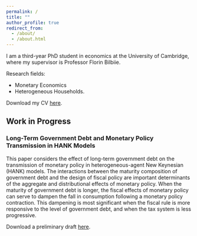 ```yaml
---
permalink: /
title: ""
author_profile: true
redirect_from: 
  - /about/
  - /about.html
---
```


I am a third-year PhD student in economics at the University of Cambridge, where my supervisor is Professor Florin Bilbiie. 

Research fields: 
- Monetary Economics 
- Heterogeneous Households.

Download my CV [here](/files/Website_CV.pdf).

## Work in Progress

### Long-Term Government Debt and Monetary Policy Transmission in HANK Models

This paper considers the effect of long-term government debt on the transmission of monetary policy in heterogeneous-agent New Keynesian (HANK) models. The interactions between the maturity composition of government debt and the design of fiscal policy are important determinants of the aggregate and distributional effects of monetary policy. When the maturity of government debt is longer, the fiscal effects of monetary policy can serve to dampen the fall in consumption following a monetary policy contraction. This dampening is most significant when the fiscal rule is more responsive to the level of government debt, and when the tax system is less progressive. 
   
Download a preliminary draft [here](/files/draft_25042024.pdf).